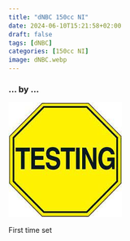 ```yaml
---
title: "dNBC 150cc NI"
date: 2024-06-10T15:21:58+02:00
draft: false
tags: [dNBC]
categories: [150cc NI]
image: dNBC.webp
---
```

### ... by ...
![Nothing there](testing.jpg)

First time set